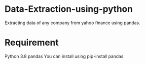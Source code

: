 # Data-Extraction-using-python
Extracting data of any company from yahoo finance using pandas.

# Requirement
Python 3.8
pandas
You can install using pip-install pandas
